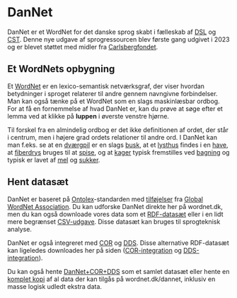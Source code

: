 # DanNet
DanNet er et WordNet for det danske sprog skabt i fælleskab af [DSL][DSL] og [CST][CST].
Denne nye udgave af sprogressourcen blev første gang udgivet i 2023 og er blevet støttet med midler fra [Carlsbergfondet][Carlsbergfondet].

## Et WordNets opbygning
Et [WordNet][WordNet] er en lexico-semantisk netværksgraf, der viser hvordan betydninger i sproget relaterer til andre gennem navngivne forbindelser. Man kan også tænke på et WordNet som en slags maskinlæsbar ordbog. For at få en fornemmelse af hvad DanNet er, kan du prøve at søge efter et lemma ved at klikke på **luppen** i øverste venstre hjørne.

Til forskel fra en almindelig ordbog er det ikke definitionen af ordet, der står i centrum, men i højere grad ordets relationer til andre ord. I DanNet kan man f.eks. se at en [dværgpil][dværgpil] er en slags [busk][busk], at et [lysthus][lysthus] findes i en [have][have], at [fiberdrys][fiberdrys] bruges til at [spise][spise], og at [kager][kage] typisk fremstilles ved [bagning][bage] og typisk er lavet af [mel][mel] og [sukker][sukker].

## Hent datasæt
DanNet er baseret på [Ontolex][Ontolex]-standarden med [tilføjelser][GWA RDF] fra [Global WordNet Association][GWA]. Du kan udforske DanNet direkte her på wordnet.dk, men du kan også downloade vores data som et [RDF-datasæt][DanNet RDF] eller i en lidt mere begrænset [CSV-udgave][DanNet CSV]. Disse datasæt kan bruges til sprogteknisk analyse.

DanNet er også integreret med [COR][COR] og [DDS][DDS]. Disse alternative RDF-datasæt kan ligeledes downloades her på siden ([COR-integration][COR-integration] og [DDS-integration][DDS-integration]).

Du kan også hente [DanNet+COR+DDS][DanNet+COR+DDS] som et samlet datasæt eller hente en [komplet kopi][complete] af al data der kan tilgås på wordnet.dk/dannet, inklusiv en masse logisk udledt ekstra data.

[DSL]: https://dsl.dk/ "Dansk Sprog- og Litteraturselskab"
[CST]: https://cst.ku.dk/ "Center for Sprogteknologi (Københavns Universitet)"
[Carlsbergfondet]: https://www.carlsbergfondet.dk/da "Carlsbergfondet"
[WordNet]: https://wordnet.princeton.edu/ "What is WordNet?"
[Ontolex]: https://www.w3.org/2016/05/ontolex/ "Lexicon Model for Ontologies"
[GWA RDF]: https://globalwordnet.github.io/schemas/#rdf "GWA RDF schema"
[GWA]: http://globalwordnet.org/ "Global WordNet Association"
[COR]: http://ordregister.dk "Det Centrale Ordregister"
[DDS]: https://github.com/dsldk/danish-sentiment-lexicon "Det Danske Sentimentleksikon"
[DanNet RDF]: https://wordnet.dk/export/rdf/dn "DanNet (RDF)"
[DanNet CSV]:  https://wordnet.dk/export/csv/dn "DanNet (CSV)"
[COR-integration]: https://wordnet.dk/export/rdf/cor "COR-integration (RDF)"
[DDS-integration]: https://wordnet.dk/export/rdf/dds "DDS-integration (RDF)"
[DanNet+COR+DDS]: https://wordnet.dk/export/rdf/dn?variant=merged "DanNet + COR + DDS (RDF)"
[complete]: https://wordnet.dk/export/rdf/dn?variant=complete "DanNet + COR + DDS + logisk udledt data (RDF)"
[dværgpil]: https://wordnet.dk/dannet/data/synset-1304 "dværgpil"
[busk]: https://wordnet.dk/dannet/data/synset-597 "busk"
[lysthus]: https://wordnet.dk/dannet/data/synset-4733 "lysthus"
[have]: https://wordnet.dk/dannet/data/synset-1876 "have"
[fiberdrys]: https://wordnet.dk/dannet/data/synset-34989 "fiberdrys"
[spise]: https://wordnet.dk/dannet/data/synset-124 "spise"
[kage]: https://wordnet.dk/dannet/data/synset-52 "kage"
[bage]: https://wordnet.dk/dannet/data/synset-145 "bage"
[mel]: https://wordnet.dk/dannet/data/synset-131 "mel"
[sukker]: https://wordnet.dk/dannet/data/synset-128 "sukker"
